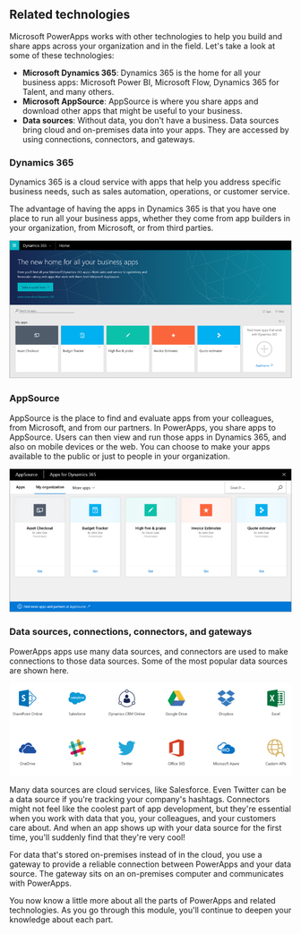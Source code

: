 ## Related technologies
Microsoft PowerApps works with other technologies to help you build and share apps across your organization and in the field. Let's take a look at some of these technologies:

- **Microsoft Dynamics 365**: Dynamics 365 is the home for all your business apps: Microsoft Power BI, Microsoft Flow, Dynamics 365 for Talent, and many others.
- **Microsoft AppSource**: AppSource is where you share apps and download other apps that might be useful to your business.
- **Data sources**: Without data, you don't have a business. Data sources bring cloud and on-premises data into your apps. They are accessed by using connections, connectors, and gateways.

### Dynamics 365
Dynamics 365 is a cloud service with apps that help you address specific business needs, such as sales automation, operations, or customer service.

The advantage of having the apps in Dynamics 365 is that you have one place to run all your business apps, whether they come from app builders in your organization, from Microsoft, or from third parties.

![Dynamics 365 home page](../media/powerapps-dynamics.png)

### AppSource
AppSource is the place to find and evaluate apps from your colleagues, from Microsoft, and from our partners. In PowerApps, you share apps to AppSource. Users can then view and run those apps in Dynamics 365, and also on mobile devices or the web. You can choose to make your apps available to the public or just to people in your organization.

![AppSource](../media/powerapps-appsource.png)

### Data sources, connections, connectors, and gateways
PowerApps apps use many data sources, and connectors are used to make connections to those data sources. Some of the most popular data sources are shown here.

![PowerApps data sources](../media/powerapps-datasources.png)

Many data sources are cloud services, like Salesforce. Even Twitter can be a data source if you're tracking your company's hashtags. Connectors might not feel like the coolest part of app development, but they're essential when you work with data that you, your colleagues, and your customers care about. And when an app shows up with your data source for the first time, you'll suddenly find that they're very cool!

For data that's stored on-premises instead of in the cloud, you use a gateway to provide a reliable connection between PowerApps and your data source. The gateway sits on an on-premises computer and communicates with PowerApps.

You now know a little more about all the parts of PowerApps and related technologies. As you go through this module, you'll continue to deepen your knowledge about each part. 
